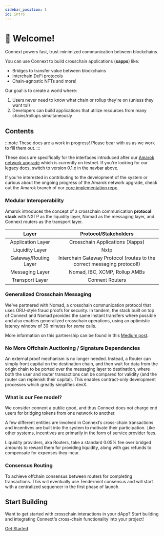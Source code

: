 ```yaml
---
sidebar_position: 1
id: intro
---
```


# 👋 Welcome!

Connext powers fast, trust-minimized communication between blockchains.

You can use Connext to build crosschain applications (**xapps**) like:
- Bridges to transfer value between blockchains
- Interchain DeFi protocols
- Chain-agnostic NFTs
and more!

Our goal is to create a world where:
1. Users never need to know what chain or rollup they're on (unless they want to!)
2. Developers can build applications that utilize resources from many chains/rollups simultaneously

## Contents

:::note
These docs are a work in progress! Please bear with us as we work to fill them out.
:::

These docs are specifically for the interfaces introduced after our [Amarok network upgrade](https://blog.connext.network/announcing-the-amarok-network-upgrade-5046317860a4?source=collection_home---4------4-----------------------) which is currently on testnet. If you're looking for our legacy docs, switch to version 0.1.x in the navbar above.

If you're interested in contributing to the development of the system or curious about the ongoing progress of the Amarok network upgrade, check out the Amarok branch of our [core implementation repo](https://github.com/connext/nxtp/tree/amarok).

### Modular Interoperability

Amarok introduces the concept of a crosschain communication **protocol stack** with NXTP as the liquidity layer, Nomad as the messaging layer, and Connext routers as the transport layer.

|         Layer         |                           Protocol/Stakeholders                            |
| :-------------------: | :------------------------------------------------------------------------: |
|   Application Layer   |                      Crosschain Applications (Xapps)                       |
|    Liquidity Layer    |                                    Nxtp                                    |
| Gateway/Routing Layer | Interchain Gateway Protocol (routes to the correct messaging protocol!) |
|    Messaging Layer    |                       Nomad, IBC, XCMP, Rollup AMBs                        |
|    Transport Layer    |                              Connext Routers                               |

### Generalized Crosschain Messaging

We've partnered with Nomad, a crosschain communication protocol that uses ORU-style fraud proofs for security. In tandem, the stack built on top of Connext and Nomad provides the same instant transfers where possible and also enables generalized crosschain operations, using an optimistic latency window of 30 minutes for _some_ calls.

More information on this partnership can be found in this [Medium post](https://medium.com/connext/connext-has-partnered-with-nomad-e20cd8e62e31).

### No More Offchain Auctioning / Signature Dependencies

An external proof mechanism is no longer needed. Instead, a Router can simply front capital on the destination chain, and then wait for data from the origin chain to be ported over the messaging layer to destination, where both the user and router transactions can be compared for validity (and the router can replenish their capital). This enables contract-only development processes which greatly simplifies devX.

### What is our Fee model?

We consider connext a public good, and thus Connext does not charge end users for bridging tokens from one network to another.

A few different entities are involved in Connext’s cross-chain transactions and incentives are built into the system to motivate their participation. Like other systems, incentives are primarily in the form of service provider fees.

Liquidity providers, aka Routers, take a standard 0.05% fee over bridged amounts to reward them for providing liquidity, along with gas refunds to compensate for expenses they incur.

### Consensus Routing

To achieve offchain consensus between routers for completing transactions. This will eventually use Tendermint consensus and will start with a centralized sequencer in the first phase of launch.

## Start Building

Want to get started with crosschain interactions in your dApp? Start building and integrating Connext's cross-chain functionality into your project!

[Get Started](../developers/intro)
